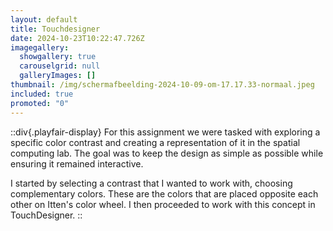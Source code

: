 ```yaml
---
layout: default
title: Touchdesigner
date: 2024-10-23T10:22:47.726Z
imagegallery:
  showgallery: true
  carouselgrid: null
  galleryImages: []
thumbnail: /img/scherm­afbeelding-2024-10-09-om-17.17.33-normaal.jpeg
included: true
promoted: "0"
---
```

::div{.playfair-display}
For this assignment we were tasked with exploring a specific color contrast and creating a representation of it in the spatial computing lab. The goal was to keep the design as simple as possible while ensuring it remained interactive.

I started by selecting a contrast that I wanted to work with, choosing complementary colors. These are the colors that are placed opposite each other on Itten's color wheel. I then proceeded to work with this concept in TouchDesigner.
::